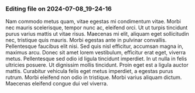 

### Editing file on 2024-07-08_19-24-16

Nam commodo metus quam, vitae egestas mi condimentum vitae. Morbi nec mauris scelerisque, tempor nunc ac, eleifend orci. Ut ut turpis tincidunt purus varius mattis ut vitae risus. Maecenas mi elit, aliquam eget sollicitudin nec, tristique quis mauris. Morbi egestas ante in pulvinar convallis. Pellentesque faucibus elit nisi. Sed quis nisl efficitur, accumsan magna in, maximus arcu. Donec sit amet lorem vestibulum, efficitur erat eget, viverra metus. Pellentesque sed odio id ligula tincidunt imperdiet. In ut nulla in felis ultricies posuere. Ut dignissim mollis tincidunt. Proin eget est a ligula auctor mattis. Curabitur vehicula felis eget metus imperdiet, a egestas purus rutrum. Morbi eleifend non odio in tristique. Morbi varius aliquam dictum. Maecenas eleifend congue dui vel viverra.


